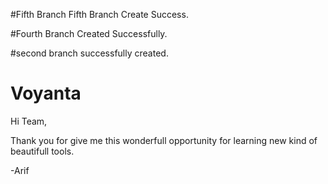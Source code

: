 #Fifth Branch 
Fifth Branch Create Success.

#Fourth Branch 
Created Successfully.

#second branch
successfully created.

# Voyanta
Hi Team,

Thank you for give me this wonderfull opportunity for learning new kind of beautifull tools.

-Arif
